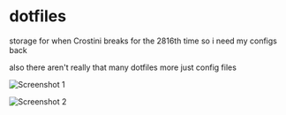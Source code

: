 # dotfiles

storage for when Crostini breaks for the 2816th time so i need my configs back

also there aren't really that many dotfiles more just config files

![Screenshot 1](https://cdn.discordapp.com/attachments/797480595491127309/1246515898169168037/tmux_rice.png?ex=665cabe5&is=665b5a65&hm=eeba5b9d3424934928c1a8e233773d582acce6e7b27efd61fab60ec8453a7326&)

![Screenshot 2](https://cdn.discordapp.com/attachments/797480595491127309/1246515897422577715/music.png?ex=665cabe5&is=665b5a65&hm=98c34a6cb98f05d87841f6337020afa745c7caa14fba1fddfacbd37fa1898db1&)
